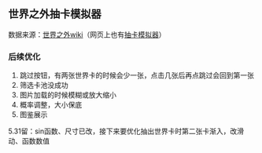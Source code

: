 ## 世界之外抽卡模拟器
数据来源：[世界之外wiki](https://wiki.biligame.com/world/%E9%A6%96%E9%A1%B5)（网页上也有[抽卡模拟器](https://wiki.biligame.com/world/%E4%BE%A7%E5%BD%B1%E6%8A%BD%E5%8D%A1%E6%A8%A1%E6%8B%9F%E5%99%A8)）


### 后续优化
1. 跳过按钮，有两张世界卡的时候会少一张，点击几张后再点跳过会回到第一张
2. 筛选卡池没成功
2. 图片加载的时候模糊或放大缩小
4. 概率调整，大小保底
5. 图鉴展示


5.31留：sin函数、尺寸已改，接下来要优化抽出世界卡时第二张卡渐入，改滑动、函数数值